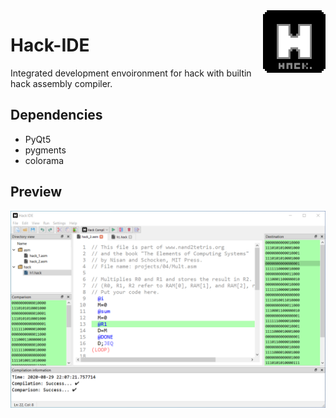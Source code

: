 <img align="right" width="100" height="100" src="assets/logo/hacklogo1.png">

# Hack-IDE 
Integrated development envoironment for hack with builtin hack assembly compiler.

## Dependencies
* PyQt5
* pygments
* colorama

## Preview
![peeview](assets/logo/w2.PNG)
